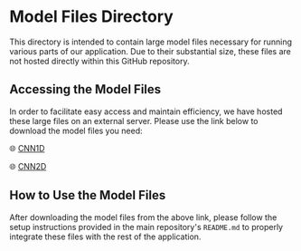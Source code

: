 # Model Files Directory


This directory is intended to contain large model files necessary for running various parts of our application. Due to their substantial size, these files are not hosted directly within this GitHub repository.

## Accessing the Model Files

In order to facilitate easy access and maintain efficiency, we have hosted these large files on an external server. Please use the link below to download the model files you need:

🌐 [CNN1D](http://c3pi.csd.uwo.ca/cnn1d)

🌐 [CNN2D](http://c3pi.csd.uwo.ca/cnn2d)

## How to Use the Model Files

After downloading the model files from the above link, please follow the setup instructions provided in the main repository's `README.md` to properly integrate these files with the rest of the application.


